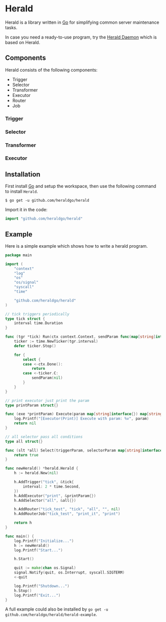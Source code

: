 # Herald

Herald is a library written in [Go](https://golang.org/)
for simplifying common server maintenance tasks.

In case you need a ready-to-use program, try the
[Herald Daemon](https://github.com/heraldgo/heraldd)
which is based on Herald.


## Components

Herald consists of the following components:

* Trigger
* Selector
* Transformer
* Executor
* Router
* Job


### Trigger
### Selector
### Transformer
### Executor


## Installation

First install [Go](https://golang.org/) and setup the workspace,
then use the following command to install `Herald`.

```shell
$ go get -u github.com/heraldgo/herald
```

Import it in the code:

```go
import "github.com/heraldgo/herald"
```


## Example

Here is a simple example which shows how to write a herald program.

```go
package main

import (
	"context"
	"log"
	"os"
	"os/signal"
	"syscall"
	"time"

	"github.com/heraldgo/herald"
)

// tick triggers periodically
type tick struct {
	interval time.Duration
}

func (tgr *tick) Run(ctx context.Context, sendParam func(map[string]interface{})) {
	ticker := time.NewTicker(tgr.interval)
	defer ticker.Stop()

	for {
		select {
		case <-ctx.Done():
			return
		case <-ticker.C:
			sendParam(nil)
		}
	}
}

// print executor just print the param
type printParam struct{}

func (exe *printParam) Execute(param map[string]interface{}) map[string]interface{} {
	log.Printf("[Executor(Print)] Execute with param: %v", param)
	return nil
}

// all selector pass all conditions
type all struct{}

func (slt *all) Select(triggerParam, selectorParam map[string]interface{}) bool {
	return true
}

func newHerald() *herald.Herald {
	h := herald.New(nil)

	h.AddTrigger("tick", &tick{
		interval: 2 * time.Second,
	})
	h.AddExecutor("print", &printParam{})
	h.AddSelector("all", &all{})

	h.AddRouter("tick_test", "tick", "all", "", nil)
	h.AddRouterJob("tick_test", "print_it", "print")

	return h
}

func main() {
	log.Printf("Initialize...")
	h := newHerald()
	log.Printf("Start...")

	h.Start()

	quit := make(chan os.Signal)
	signal.Notify(quit, os.Interrupt, syscall.SIGTERM)
	<-quit

	log.Printf("Shutdown...")
	h.Stop()
	log.Printf("Exit...")
}
```
A full example could also be installed by `go get -u github.com/heraldgo/herald/herald-example`.
